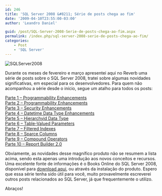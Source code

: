 ```yaml
---
id: 246
title: 'SQL Server 2008 &#8211; Série de posts chega ao fim'
date: '2009-04-10T23:55:00-03:00'
author: 'Leandro Daniel'

guid: /post/SQL-Server-2008-Serie-de-posts-chega-ao-fim.aspx
permalink: /index.php/sql-server-2008-serie-de-posts-chega-ao-fim/
categories:
    - Post
    - 'SQL Server'
---
```


![SQLServer2008](http://leandrodaniel.com/pics/WindowsLiveWriter/SQLServer2008ProgrammabilityEnhancements_549/SQLServer2008_a7c10190-1b43-4499-a01a-8cc09767bf73.gif "SQLServer2008")

Durante os meses de fevereiro e março apresentei aqui no Reverb uma série de posts sobre o SQL Server 2008, tratei sobre algumas novidades significativas, em especial para os desenvolvedores. Para quem não acompanhou a série desde o início, segue um atalho para todos os posts:

[Parte 1 – Programmability Enhancements](http://leandrodaniel.com/index.php/sql-server-2008-parte-1-programmability-enhancements/)  
[Parte 2 – Programmability Enhancements](http://leandrodaniel.com/index.php/sql-server-2008-parte-2-programmability-enhancements/)  
[Parte 3 – Security Enhancements](http://leandrodaniel.com/index.php/sql-server-2008-parte-3-security-enhancements/)  
[Parte 4 – Datetime Data Type Enhancements](http://leandrodaniel.com/index.php/sql-server-2008-parte-4-datetime-data-type-enhancements/)  
[Parte 5 – Hierarchyid Data Type](http://leandrodaniel.com/index.php/sql-server-2008-parte-5-hierarchyid-data-type/)  
[Parte 6 – Table-Valued Parameters](http://leandrodaniel.com/index.php/sql-server-2008-parte-6-table-valued-parameters/)  
[Parte 7 – Filtered Indexes](http://leandrodaniel.com/index.php/sql-server-2008-parte-7-filtered-indexes/)  
[Parte 8 – Sparce Columns](http://leandrodaniel.com/index.php/sql-server-2008-parte-8-sparce-columns/)  
[Parte 9 – Compound Operators](http://leandrodaniel.com/index.php/sql-server-2008-parte-9-compound-operators/)  
[Parte 10 – Report Builder 2.0](http://leandrodaniel.com/index.php/sql-server-2008-parte-10-report-builder-2-0/)

Obviamente, as novidades desse magnífico produto não se resumem a lista acima, sendo esta apenas uma introdução aos novos conceitos e recursos. Uma excelente fonte de informações é o Books Online do SQL Server 2008, disponível para [download aqui](http://www.microsoft.com/downloads/details.aspx?FamilyId=765433F7-0983-4D7A-B628-0A98145BCB97&displaylang=en), ou através da instalação do produto. Espero que essa série tenha sido útil para você, muito provavelmente escreverei outros posts relacionados ao SQL Server, já que frequentemente o utilizo.

Abraços!